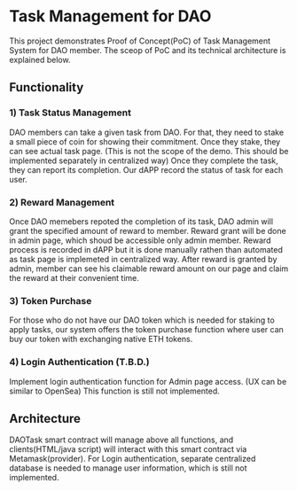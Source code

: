 # Task Management for DAO
This project demonstrates Proof of Concept(PoC) of Task Management System for DAO member. 
The sceop of PoC and its technical architecture is explained below. 

## Functionality
### 1) Task Status Management
DAO members can take a given task from DAO. For that, they need to stake a small piece of coin for showing their commitment. 
Once they stake, they can see actual task page. (This is not the scope of the demo. This should be implemented separately in centralized way)
Once they complete the task, they can report its completion. Our dAPP record the status of task for each user. 

### 2) Reward Management
Once DAO memebers repoted the completion of its task, DAO admin will grant the specified amount of reward to member. 
Reward grant will be done in admin page, which shoud be accessible only admin member. 
Reward process is recorded in dAPP but it is done manually rathen than automated as task page is implemeted in centralized way.
After reward is granted by admin, member can see his claimable reward amount on our page and claim the reward at their convenient time.

### 3) Token Purchase
For those who do not have our DAO token which is needed for staking to apply tasks, 
our system offers the token purchase function where user can buy our token with exchanging native ETH tokens. 

### 4) Login Authentication (T.B.D.)
Implement login authentication function for Admin page access. (UX can be similar to OpenSea)
This function is still not implemented. 

## Architecture
DAOTask smart contract will manage above all functions, and clients(HTML/java script) will interact with this smart contract via Metamask(provider). 
For Login authentication, separate centralized database is needed to manage user information, which is still not implemented.   
